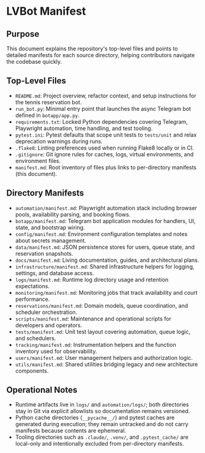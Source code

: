 # LVBot Manifest

## Purpose
This document explains the repository's top-level files and points to detailed manifests for each source directory, helping contributors navigate the codebase quickly.

## Top-Level Files
- `README.md`: Project overview, refactor context, and setup instructions for the tennis reservation bot.
- `run_bot.py`: Minimal entry point that launches the async Telegram bot defined in `botapp/app.py`.
- `requirements.txt`: Locked Python dependencies covering Telegram, Playwright automation, time handling, and test tooling.
- `pytest.ini`: Pytest defaults that scope unit tests to `tests/unit` and relax deprecation warnings during runs.
- `.flake8`: Linting preferences used when running Flake8 locally or in CI.
- `.gitignore`: Git ignore rules for caches, logs, virtual environments, and environment files.
- `manifest.md`: Root inventory of files plus links to per-directory manifests (this document).

## Directory Manifests
- `automation/manifest.md`: Playwright automation stack including browser pools, availability parsing, and booking flows.
- `botapp/manifest.md`: Telegram bot application modules for handlers, UI, state, and bootstrap wiring.
- `config/manifest.md`: Environment configuration templates and notes about secrets management.
- `data/manifest.md`: JSON persistence stores for users, queue state, and reservation snapshots.
- `docs/manifest.md`: Living documentation, guides, and architectural plans.
- `infrastructure/manifest.md`: Shared infrastructure helpers for logging, settings, and database access.
- `logs/manifest.md`: Runtime log directory usage and retention expectations.
- `monitoring/manifest.md`: Monitoring jobs that track availability and court performance.
- `reservations/manifest.md`: Domain models, queue coordination, and scheduler orchestration.
- `scripts/manifest.md`: Maintenance and operational scripts for developers and operators.
- `tests/manifest.md`: Unit test layout covering automation, queue logic, and schedulers.
- `tracking/manifest.md`: Instrumentation helpers and the function inventory used for observability.
- `users/manifest.md`: User management helpers and authorization logic.
- `utils/manifest.md`: Shared utilities bridging legacy and new architecture components.

## Operational Notes
- Runtime artifacts live in `logs/` and `automation/logs/`; both directories stay in Git via explicit allowlists so documentation remains versioned.
- Python cache directories (`__pycache__/`) and pytest caches are generated during execution; they remain untracked and do not carry manifests because contents are ephemeral.
- Tooling directories such as `.claude/`, `.venv/`, and `.pytest_cache/` are local-only and intentionally excluded from per-directory manifests.

